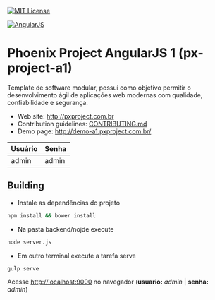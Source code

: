 [![MIT License][license-image]][license-url]

[![AngularJS][angularJs-image]][angularJs-url]

# Phoenix Project AngularJS 1 (px-project-a1)

Template de software modular, possui como objetivo permitir o desenvolvimento ágil de aplicações web modernas com qualidade, confiabilidade e segurança.

* Web site: http://pxproject.com.br
* Contribution guidelines: [CONTRIBUTING.md](CONTRIBUTING.md)
* Demo page: http://demo-a1.pxproject.com.br/

Usuário | Senha
------------ | -------------
admin | admin

[license-image]: https://img.shields.io/github/license/mashape/apistatus.svg?style=flat
[license-url]: LICENSE

[angularJs-image]: https://img.shields.io/badge/angularJs-v1.*-blue.svg?style=flat
[angularJs-url]: https://angularjs.org/

## Building

* Instale as dependências do projeto

```bash
npm install && bower install
```

* Na pasta backend/nojde execute

```bash
node server.js
```

* Em outro terminal execute a tarefa serve

```bash
gulp serve
```

Acesse [http://localhost:9000](http://localhost:9000) no navegador (**usuario:** *admin* | **senha:** *admin*)

